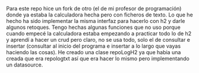 Para este repo hice un fork de otro (el de mi profesor de programación) donde ya estaba la calculadora hecha pero con ficheros de texto. Lo que he hecho ha sido implementar la misma interfaz para hacerlo con h2 y darle algunos retoques. Tengo hechas algunas funciones que no uso porque cuando empecé la calculadora estaba empezando a practicar todo lo de h2 y aprendí a hacer un crud pero claro, no se usa todo, solo el de consultar e insertar (consultar al inicio del programa e insertar a lo largo que vayas haciendo las cosas). He creado una clase repoLogH2 ya que habia una creada que era repologtxt así que era hacer lo mismo pero implementando un datasource.
